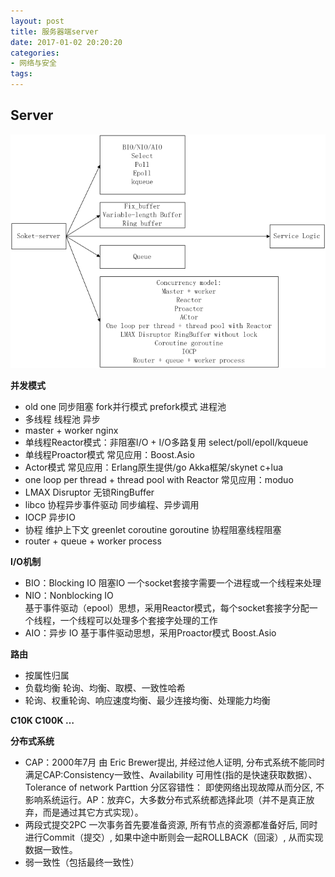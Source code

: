 ```yaml
---
layout: post
title: 服务器端server
date: 2017-01-02 20:20:20
categories:
- 网络与安全
tags:
---
```



## Server

![server](/images/posts/server-1.png)

**并发模式**

- old one 同步阻塞 fork并行模式 prefork模式 进程池
- 多线程 线程池 异步
- master + worker nginx
- 单线程Reactor模式：非阻塞I/O + I/O多路复用 select/poll/epoll/kqueue
- 单线程Proactor模式 常见应用：Boost.Asio
- Actor模式 常见应用：Erlang原生提供/go Akka框架/skynet c+lua
- one loop per thread + thread pool with Reactor 常见应用：moduo
- LMAX Disruptor 无锁RingBuffer
- libco 协程异步事件驱动 同步编程、异步调用
- IOCP 异步IO
- 协程 维护上下文 greenlet coroutine goroutine 协程阻塞线程阻塞
- router + queue + worker process

**I/O机制**

- BIO：Blocking IO  阻塞IO
  一个socket套接字需要一个进程或一个线程来处理
- NIO：Nonblocking IO  
  基于事件驱动（epool）思想，采用Reactor模式，每个socket套接字分配一个线程，一个线程可以处理多个套接字处理的工作
- AIO：异步 IO
  基于事件驱动思想，采用Proactor模式 Boost.Asio

**路由**

- 按属性归属 
- 负载均衡 轮询、均衡、取模、一致性哈希
- 轮询、权重轮询、响应速度均衡、最少连接均衡、处理能力均衡

**C10K C100K …**


**分布式系统**

- CAP：2000年7月 由 Eric Brewer提出, 并经过他人证明, 分布式系统不能同时满足CAP:Consistency一致性、Availability   可用性(指的是快速获取数据）、Tolerance of network Parttion    分区容错性： 即使网络出现故障从而分区, 不影响系统运行。AP：放弃C，大多数分布式系统都选择此项（并不是真正放弃，而是通过其它方式实现）。
- 两段式提交2PC
  一次事务首先要准备资源, 所有节点的资源都准备好后, 同时进行Commit（提交）, 如果中途中断则会一起ROLLBACK（回滚）, 从而实现数据一致性。
- 弱一致性（包括最终一致性）